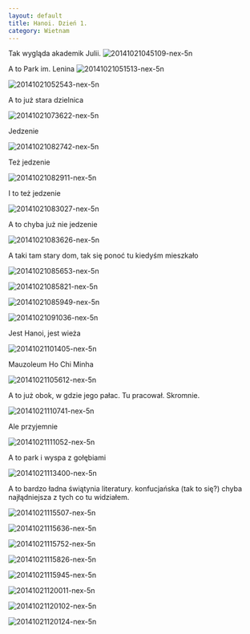 ```yaml
---
layout: default
title: Hanoi. Dzień 1. 
category: Wietnam
---
```


Tak wygląda akademik Julii.
![20141021045109-nex-5n](https://cloud.githubusercontent.com/assets/1532732/4719960/bdd2233a-592d-11e4-8ba7-1b983f63fff5.jpg)

A to Park im. Lenina
![20141021051513-nex-5n](https://cloud.githubusercontent.com/assets/1532732/4719961/bdfb7794-592d-11e4-8a27-9cd82d1578ef.jpg)

![20141021052543-nex-5n](https://cloud.githubusercontent.com/assets/1532732/4719962/be327596-592d-11e4-941d-25599213bb30.jpg)

A to już stara dzielnica

![20141021073622-nex-5n](https://cloud.githubusercontent.com/assets/1532732/4719963/be33f948-592d-11e4-8321-03109df93222.jpg)

Jedzenie

![20141021082742-nex-5n](https://cloud.githubusercontent.com/assets/1532732/4719964/be6a49f8-592d-11e4-837a-54b95a44df91.jpg)

Też jedzenie

![20141021082911-nex-5n](https://cloud.githubusercontent.com/assets/1532732/4719965/be738bd0-592d-11e4-90c3-07e65daf39d4.jpg)

I to też jedzenie

![20141021083027-nex-5n](https://cloud.githubusercontent.com/assets/1532732/4719966/beac7f3a-592d-11e4-92c0-9d0866c312d1.jpg)

A to chyba już nie jedzenie

![20141021083626-nex-5n](https://cloud.githubusercontent.com/assets/1532732/4719967/beb7a5b8-592d-11e4-9c9f-23cc8a18bf77.jpg)

A taki tam stary dom, tak się ponoć tu kiedyśm mieszkało

![20141021085653-nex-5n](https://cloud.githubusercontent.com/assets/1532732/4719968/bf23c8c4-592d-11e4-89d1-e68aa79e4337.jpg)

![20141021085821-nex-5n](https://cloud.githubusercontent.com/assets/1532732/4719970/bf38427c-592d-11e4-8e3d-0629b7407096.jpg)

![20141021085949-nex-5n](https://cloud.githubusercontent.com/assets/1532732/4719971/bf58d6fe-592d-11e4-8852-5d7f73809d95.jpg)

![20141021091036-nex-5n](https://cloud.githubusercontent.com/assets/1532732/4719972/bf6b4f14-592d-11e4-8ef7-9f6d25f464bd.jpg)

Jest Hanoi, jest wieża

![20141021101405-nex-5n](https://cloud.githubusercontent.com/assets/1532732/4719973/bfa32588-592d-11e4-8631-6080bcfefea3.jpg)

Mauzoleum Ho Chi Minha

![20141021105612-nex-5n](https://cloud.githubusercontent.com/assets/1532732/4719974/bfb8f886-592d-11e4-8ca0-1e2c9dc8c879.jpg)

A to już obok, w gdzie jego pałac. Tu pracował. Skromnie.

![20141021110741-nex-5n](https://cloud.githubusercontent.com/assets/1532732/4719975/bfd81a0e-592d-11e4-8f8a-10d07a387360.jpg)

Ale przyjemnie

![20141021111052-nex-5n](https://cloud.githubusercontent.com/assets/1532732/4719976/bfea93b4-592d-11e4-957d-4538d760a2b1.jpg)

A to park i wyspa z gołębiami

![20141021113400-nex-5n](https://cloud.githubusercontent.com/assets/1532732/4719977/c0028e42-592d-11e4-9c0a-99366863d063.jpg)

A to bardzo ładna świątynia literatury. konfucjańska (tak to się?) chyba najłądniejsza z tych co tu widziałem. 

![20141021115507-nex-5n](https://cloud.githubusercontent.com/assets/1532732/4719978/c00ef3d0-592d-11e4-98ff-60e11fa5b727.jpg)

![20141021115636-nex-5n](https://cloud.githubusercontent.com/assets/1532732/4719979/c02b852c-592d-11e4-8cb0-e08ac9decef0.jpg)

![20141021115752-nex-5n](https://cloud.githubusercontent.com/assets/1532732/4719980/c06d66a4-592d-11e4-82af-7b7d63d656d7.jpg)

![20141021115826-nex-5n](https://cloud.githubusercontent.com/assets/1532732/4719981/c0c1f354-592d-11e4-994a-70d1711067c0.jpg)

![20141021115945-nex-5n](https://cloud.githubusercontent.com/assets/1532732/4719982/c0ddd7ea-592d-11e4-8af0-5b9f879cf25f.jpg)

![20141021120011-nex-5n](https://cloud.githubusercontent.com/assets/1532732/4719983/c127b964-592d-11e4-9bf4-c358b1e5b165.jpg)

![20141021120102-nex-5n](https://cloud.githubusercontent.com/assets/1532732/4719984/c13d7894-592d-11e4-8e44-9ddc38a2f106.jpg)

![20141021120124-nex-5n](https://cloud.githubusercontent.com/assets/1532732/4719985/c148d388-592d-11e4-93c7-887ba37bf64a.jpg)
